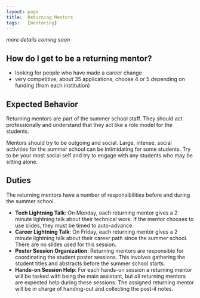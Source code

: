 ```yaml
---
layout: page
title:  Returning Mentors
tags:   [mentoring]
---
```


*more details coming soon*

## How do I get to be a returning mentor?

- looking for people who have made a career change
- very competitive, about 35 applications, choose 4 or 5 depending on funding (from each institution)

## Expected Behavior

Returning mentors are part of the summer school staff.
They should act professionally and understand that they act like a role model for the students.

Mentors should try to be outgoing and social.
Large, intense, social activities for the summer school can be intimidating for some students.
Try to be your most social self and try to engage with any students who may be sitting alone.

## Duties

The returning mentors have a number of responsibilities before and during the summer school.

- **Tech Lightning Talk**:
  On Monday, each returning mentor gives a 2 minute lightning talk about their technical work.
  If the mentor chooses to use slides, they must be timed to auto-advance.
- **Career Lightning Talk**:
  On Friday, each returning mentor gives a 2 minute lightning talk about their career path since the summer school.
  There are no slides used for this session.
- **Poster Session Organization**:
  Returning mentors are responsible for coordinating the student poster sessions.
  This involves gathering the student titles and abstracts before the summer school starts.
- **Hands-on Session Help**:
  For each hands-on session a returning mentor will be tasked with being the main assistant, but *all* returning mentors are expected help during these sessions.
  The assigned returning mentor will be in charge of handing-out and collecting the post-it notes.
